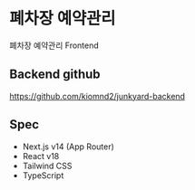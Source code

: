 # 폐차장 예약관리

폐차장 예약관리 Frontend

## Backend github
https://github.com/kiomnd2/junkyard-backend

## Spec
- Next.js v14 (App Router)
- React v18
- Tailwind CSS
- TypeScript
